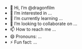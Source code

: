 - 👋 Hi, I’m @dragonfilm
- 👀 I’m interested in ...
- 🌱 I’m currently learning ...
- 💞️ I’m looking to collaborate on ...
- 📫 How to reach me ...
- 😄 Pronouns: ...
- ⚡ Fun fact: ...

<!---
dragonfilm/dragonfilm is a ✨ special ✨ repository because its `README.md` (this file) appears on your GitHub profile.
You can click the Preview link to take a look at your changes.
--->
